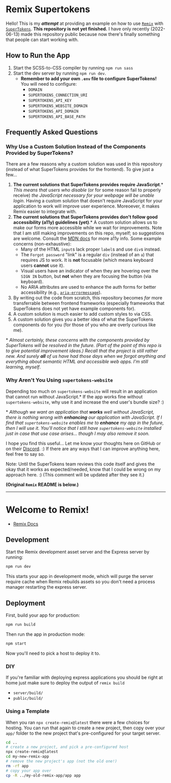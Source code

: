 # Remix Supertokens

Hello! This is my **_attempt_** at providing an example on how to use [`Remix`](https://remix.run/) with [`SuperTokens`](https://supertokens.com/). **This repository is not yet finished.** I have only recently (2022-06-13) made this repository public because now there's finally something that people can start working with.

## How to Run the App

1. Start the SCSS-to-CSS compiler by running `npm run sass`
2. Start the dev server by running `npm run dev`.
   - **Remember to add your own `.env` file to configure SuperTokens!** You will need to configure:
     - `DOMAIN`
     - `SUPERTOKENS_CONNECTION_URI`
     - `SUPERTOKENS_API_KEY`
     - `SUPERTOKENS_WEBSITE_DOMAIN`
     - `SUPERTOKENS_API_DOMAIN`
     - `SUPERTOKENS_API_BASE_PATH`

## Frequently Asked Questions

### Why Use a Custom Solution Instead of the Components Provided by SuperTokens?

There are a few reasons why a custom solution was used in this repository (instead of what SuperTokens provides for the frontend). To give just a few...

1. **The current solutions that SuperTokens provides require JavaScript**.\* _This means that users who disable_ (or for some reason fail to properly receive) _the JavaScript necessary for your webpage will be unable login_. Having a custom solution that doesn't require JavaScript for your application to work will improve user experience. Moreoever, it makes Remix easier to integrate with.
2. **The current solutions that SuperTokens provides don't follow good accessibility (a11y) guidelines (yet)**.\* A custom solution allows us to make our forms more accessible while we wait for improvements. Note that I am still making improvements on this repo, myself; so suggestions are welcome. Consult the [MDN docs](https://developer.mozilla.org/) for more a11y info. Some example concerns (non-exhaustive):
   - Many of the HTML `input`s lack proper `label`s and use `div`s instead.
   - The `Forgot password` "link" is a regular `div` (instead of an `a`) that requires JS to work. It is **not** focusable (which means keyboard users **cannot** use it).
   - Visual users have an indicator of when they are hovering over the `SIGN IN` button, but **not** when they are focusing the button (via keyboard).
   - No ARIA attributes are used to enhance the auth forms for better accessibility (e.g., [`aria-errormessage`](https://developer.mozilla.org/en-US/docs/Web/Accessibility/ARIA/Attributes/aria-errormessage)).
3. By writing out the code from scratch, this repository becomes _far_ more transferrable between frontend frameworks (especially frameworks that SuperTokens does not yet have example components for).
4. A custom solution is much easier to add custom styles to via CSS.
5. A custom solution gives you a better idea of what the SuperTokens components do for you (for those of you who are overly curious like me).

\* _Almost certainly, these concerns with the components provided by SuperTokens will be resolved in the future. (Part of the point of this repo is to give potential improvement ideas.) Recall that the project is still rather new. And surely **all** of us have had those days when we forgot anything and everything about semantic HTML and accessible web apps. I'm still learning, myself_.

### Why Aren't You Using `supertokens-website`

Depending too much on `supertokens-website` will result in an application that cannot run without JavaScript.\* If the app works fine without `supertokens-website`, why use it and increase the end user's bundle size? :)

\* _Although we want an application that **works** well without JavaScript, there is nothing wrong with **enhancing** our application with JavaScript. If I find that `supertokens-website` enables me to **enhance** my app in the future, then I will use it. You'll notice that I still have `supertokens-website` installed just in case that use case arises... though I may also remove it soon._

I hope you find this useful... Let me know your thoughts here on GitHub or on their [Discord](https://supertokens.com/discord). :) If there are any ways that I can improve anything here, feel free to say so.

Note: Until the SuperTokens team reviews this code itself and gives the okay that it works as expected/needed, know that I could be wrong on my approach here. :) (This comment will be updated after they see it.)

**(Original `Remix` README is below.)**

---

# Welcome to Remix!

- [Remix Docs](https://remix.run/docs)

## Development

Start the Remix development asset server and the Express server by running:

```sh
npm run dev
```

This starts your app in development mode, which will purge the server require cache when Remix rebuilds assets so you don't need a process manager restarting the express server.

## Deployment

First, build your app for production:

```sh
npm run build
```

Then run the app in production mode:

```sh
npm start
```

Now you'll need to pick a host to deploy it to.

### DIY

If you're familiar with deploying express applications you should be right at home just make sure to deploy the output of `remix build`

- `server/build/`
- `public/build/`

### Using a Template

When you ran `npx create-remix@latest` there were a few choices for hosting. You can run that again to create a new project, then copy over your `app/` folder to the new project that's pre-configured for your target server.

```sh
cd ..
# create a new project, and pick a pre-configured host
npx create-remix@latest
cd my-new-remix-app
# remove the new project's app (not the old one!)
rm -rf app
# copy your app over
cp -R ../my-old-remix-app/app app
```
